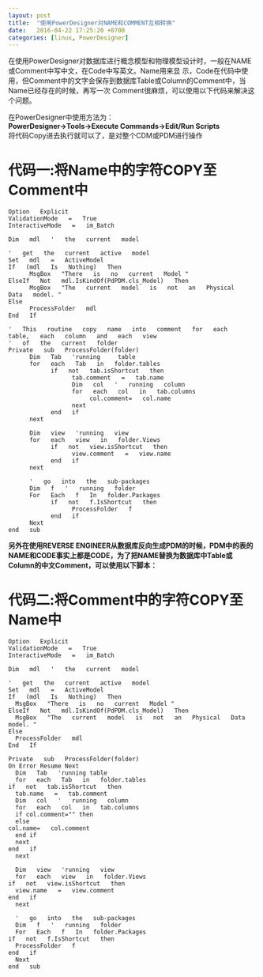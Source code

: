 ```yaml
---
layout: post
title:  "使用PowerDesigner对NAME和COMMENT互相转换"
date:   2016-04-22 17:25:20 +0700
categories: [linux, PowerDesigner]
---
```


在使用PowerDesigner对数据库进行概念模型和物理模型设计时，一般在NAME或Comment中写中文，在Code中写英文。Name用来显 示，Code在代码中使用，但Comment中的文字会保存到数据库Table或Column的Comment中，当Name已经存在的时候，再写一次 Comment很麻烦，可以使用以下代码来解决这个问题。  

在PowerDesigner中使用方法为：  
**PowerDesigner->Tools->Execute Commands->Edit/Run Scripts**  
将代码Copy进去执行就可以了，是对整个CDM或PDM进行操作
 
# 代码一:将Name中的字符COPY至Comment中  

	Option   Explicit 
	ValidationMode   =   True 
	InteractiveMode   =   im_Batch

	Dim   mdl   '   the   current   model

	'   get   the   current   active   model 
	Set   mdl   =   ActiveModel 
	If   (mdl   Is   Nothing)   Then 
	      MsgBox   "There   is   no   current   Model " 
	ElseIf   Not   mdl.IsKindOf(PdPDM.cls_Model)   Then 
	      MsgBox   "The   current   model   is   not   an   Physical   Data   model. " 
	Else 
	      ProcessFolder   mdl 
	End   If

	'   This   routine   copy   name   into   comment   for   each   table,   each   column   and   each   view 
	'   of   the   current   folder 
	Private   sub   ProcessFolder(folder) 
	      Dim   Tab   'running     table 
	      for   each   Tab   in   folder.tables 
	            if   not   tab.isShortcut   then 
	                  tab.comment   =   tab.name 
	                  Dim   col   '   running   column 
	                  for   each   col   in   tab.columns 
 	                       col.comment=   col.name 
	                  next 
	            end   if 
	      next

	      Dim   view   'running   view 
	      for   each   view   in   folder.Views 
	            if   not   view.isShortcut   then 
	                  view.comment   =   view.name 
	            end   if 
	      next

	      '   go   into   the   sub-packages 
	      Dim   f   '   running   folder 
	      For   Each   f   In   folder.Packages 
	            if   not   f.IsShortcut   then 
	                  ProcessFolder   f 
	            end   if 
	      Next 
	end   sub



**另外在使用REVERSE ENGINEER从数据库反向生成PDM的时候，PDM中的表的NAME和CODE事实上都是CODE，为了把NAME替换为数据库中Table或Column的中文Comment，可以使用以下脚本：** 

# 代码二:将Comment中的字符COPY至Name中 

    Option   Explicit 
    ValidationMode   =   True 
    InteractiveMode   =   im_Batch
    
    Dim   mdl   '   the   current   model
    
    '   get   the   current   active   model 
    Set   mdl   =   ActiveModel 
    If   (mdl   Is   Nothing)   Then 
      MsgBox   "There   is   no   current   Model " 
    ElseIf   Not   mdl.IsKindOf(PdPDM.cls_Model)   Then 
      MsgBox   "The   current   model   is   not   an   Physical   Data   model. " 
    Else 
      ProcessFolder   mdl 
    End   If
    
    Private   sub   ProcessFolder(folder) 
    On Error Resume Next
      Dim   Tab   'running table 
      for   each   Tab   in   folder.tables 
    if   not   tab.isShortcut   then 
      tab.name   =   tab.comment
      Dim   col   '   running   column 
      for   each   col   in   tab.columns 
      if col.comment="" then
      else
    col.name=   col.comment 
      end if
      next 
    end   if 
      next
    
      Dim   view   'running   view 
      for   each   view   in   folder.Views 
    if   not   view.isShortcut   then 
      view.name   =   view.comment 
    end   if 
      next
    
      '   go   into   the   sub-packages 
      Dim   f   '   running   folder 
      For   Each   f   In   folder.Packages 
    if   not   f.IsShortcut   then 
      ProcessFolder   f 
    end   if 
      Next 
    end   sub

